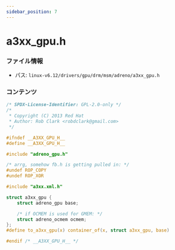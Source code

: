 ```yaml
---
sidebar_position: 7
---
```

# a3xx_gpu.h

### ファイル情報

- パス: `linux-v6.12/drivers/gpu/drm/msm/adreno/a3xx_gpu.h`

### コンテンツ

```h
/* SPDX-License-Identifier: GPL-2.0-only */
/*
 * Copyright (C) 2013 Red Hat
 * Author: Rob Clark <robdclark@gmail.com>
 */

#ifndef __A3XX_GPU_H__
#define __A3XX_GPU_H__

#include "adreno_gpu.h"

/* arrg, somehow fb.h is getting pulled in: */
#undef ROP_COPY
#undef ROP_XOR

#include "a3xx.xml.h"

struct a3xx_gpu {
	struct adreno_gpu base;

	/* if OCMEM is used for GMEM: */
	struct adreno_ocmem ocmem;
};
#define to_a3xx_gpu(x) container_of(x, struct a3xx_gpu, base)

#endif /* __A3XX_GPU_H__ */

```
